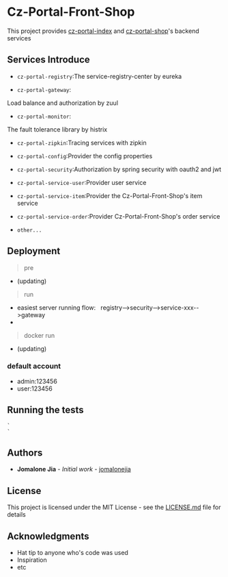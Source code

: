 
# Cz-Portal-Front-Shop

This project provides [cz-portal-index](https://github.com/jomalonejia/Cz-Portal-Front-Index) and [cz-portal-shop](https://github.com/jomalonejia/Cz-Portal-Front-Shop)'s  backend services

Services Introduce
------------------

- `cz-portal-registry`:The service-registry-center by eureka

- `cz-portal-gateway`:

Load balance and authorization by zuul

- `cz-portal-monitor`:

The fault tolerance library by histrix

- `cz-portal-zipkin`:Tracing services with zipkin

- `cz-portal-config`:Provider the config properties

- `cz-portal-security`:Authorization by spring security with oauth2 and jwt

- `cz-portal-service-user`:Provider user service

- `cz-portal-service-item`:Provider the Cz-Portal-Front-Shop's item service

- `cz-portal-service-order`:Provider Cz-Portal-Front-Shop's order service

- `other...`


## Deployment
> pre
-   (updating)
> run
-   easiest server running flow:&nbsp;&nbsp;&nbsp;registry-->security-->service-xxx-->gateway
-   
> docker run
-   (updating)
### default account  
-   admin:123456
-   user:123456
    `
    `
## Running the tests
    `
    `

## Authors

* **Jomalone Jia** - *Initial work* - [jomalonejia](https://github.com/jomalonejia)


## License

This project is licensed under the MIT License - see the [LICENSE.md](LICENSE.md) file for details

## Acknowledgments

* Hat tip to anyone who's code was used
* Inspiration
* etc
    

